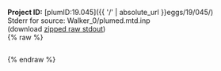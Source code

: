 **Project ID:** [plumID:19.045]({{ '/' | absolute_url }}eggs/19/045/)  
Stderr for source:  Walker_0/plumed.mtd.inp   
(download [zipped raw stdout](plumed.mtd.inp.plumed_master.stdout.txt.zip))  
{% raw %}
<pre>
</pre>
{% endraw %}
